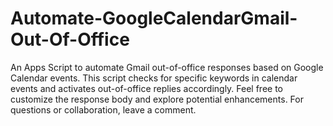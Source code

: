 # Automate-GoogleCalendarGmail-Out-Of-Office
An Apps Script to automate Gmail out-of-office responses based on Google Calendar events. This script checks for specific keywords in calendar events and activates out-of-office replies accordingly. Feel free to customize the response body and explore potential enhancements. For questions or collaboration, leave a comment.
